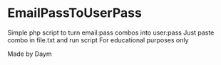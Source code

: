 # EmailPassToUserPass
Simple php script to turn email:pass combos into user:pass
Just paste combo in file.txt and run script
For educational purposes only

Made by Daym
